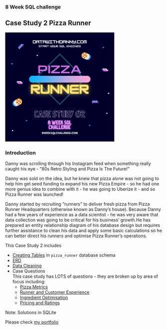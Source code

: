 ### 8 Week SQL challenge

## Case Study 2 Pizza Runner

 <img src='images/pizza.png' width='350'>
 
### Introduction

Danny was scrolling through his Instagram feed when something really caught his eye - “80s Retro Styling and Pizza Is The Future!”

Danny was sold on the idea, but he knew that pizza alone was not going to help him get seed funding to expand his new Pizza Empire - so he had one more genius idea to combine with it - he was going to Uberize it - and so Pizza Runner was launched!

Danny started by recruiting “runners” to deliver fresh pizza from Pizza Runner Headquarters (otherwise known as Danny’s house).
Because Danny had a few years of experience as a data scientist - he was very aware that data collection was going to be critical for his business’ growth.He has prepared  an entity relationship diagram of his database design but requires further assistance to clean his data and apply some basic calculations so he can better direct his runners and optimise Pizza Runner’s operations.

 This Case Study 2 includes
 
* [Creating Tables](case_study_2_part_1.md#tables) in `pizza_runner` database schema
* <a href='case_study_2_part_2.md#erd'> ERD</a>
* <a href='case_study_2_part_2.md'>Data Cleaning</a>
* Case Questions <br>
This case study has LOTS of questions - they are broken up by area of focus including:
    - <a href='case_study_2_part_3.md'> Pizza Metrics </a>
    - <a href='case_study_2_part_3.md#experience'> Runner and Customer Experience </a>
    - <a href='case_study_2_part_4.md'> Ingredient Optimisation</a>
    - <a href='case_study_2_part_5.md'> Pricing and Ratings </a>


Note: Solutions in SQLite


Please check [my portfolio](https://sumedhadewan.github.io/portfolio/)
